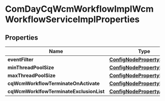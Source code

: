 

# ComDayCqWcmWorkflowImplWcmWorkflowServiceImplProperties

## Properties

Name | Type | Description | Notes
------------ | ------------- | ------------- | -------------
**eventFilter** | [**ConfigNodePropertyString**](ConfigNodePropertyString.md) |  |  [optional]
**minThreadPoolSize** | [**ConfigNodePropertyInteger**](ConfigNodePropertyInteger.md) |  |  [optional]
**maxThreadPoolSize** | [**ConfigNodePropertyInteger**](ConfigNodePropertyInteger.md) |  |  [optional]
**cqWcmWorkflowTerminateOnActivate** | [**ConfigNodePropertyBoolean**](ConfigNodePropertyBoolean.md) |  |  [optional]
**cqWcmWorklfowTerminateExclusionList** | [**ConfigNodePropertyArray**](ConfigNodePropertyArray.md) |  |  [optional]




